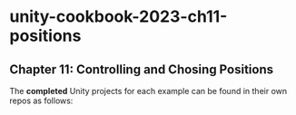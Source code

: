 # unity-cookbook-2023-ch11-positions


## Chapter 11: Controlling and Chosing Positions

The **completed** Unity projects for each example can be found in their own repos as follows:

